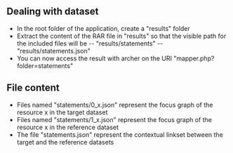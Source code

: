 ## Dealing with dataset
- In the root folder of the application, create a "results" folder
- Extract the content of the RAR file in "results" so that the visible path for the included files will be
    -- "results/statements"
    -- "results/statements.json"
- You can now access the result with archer on the URI "mapper.php?folder=statements"

## File content
- Files named "statements/0_x.json" represent the focus graph of the resource x in the target dataset
- Files named "statements/1_x.json" represent the focus graph of the resource x in the reference dataset
- The file "statements.json" represent the contextual linkset between the target and the reference datasets